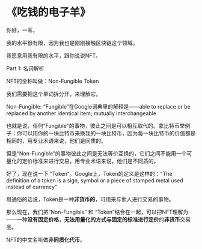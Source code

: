 # 《吃钱的电子羊》

你好，一苇，

我的水平很有限，因为我也是刚刚接触区块链这个领域。

我愿意用我有限的水平，跟你说说NFT。

Part 1: 名词解析

NFT的全称叫做：Non-Fungible Token

我们需要把这个单词拆分开，来理解它。

Non-Fungible: “Fungible”在Google词典里的解释是——able to replace or be replaced by another identical item; mutually interchangeable

也就是说，任何“Fungible"的事物，彼此之间是可以相互取代的。拿比特币举例子：你可以用你的一块比特币来换我的一块比特币，因为每一块比特币的价值都是相同的，用专业术语来说，他们是同质的。

但是“Non-Fungible”的事物彼此之间是无法等价互换的，它们之间不能用一个可量化的定价标准来进行交易，用专业术语来说，他们是不同质的。

好了，现在说一下 “Token”。Google上，Token的定义是这样的："The definition of a token is a sign, symbol or a piece of stamped metal used instead of currency"

用通俗的话说，Token是一种**非货币的**，可用来与他人进行交易的事物。

那么现在，我们把“Non-Fungible” 和 “Token”结合在一起，可以把NFT理解为——一种**没有固定价格**，**无法用量化的方式与固定的标准进行定价**的**非货币**交易品。

NFT的中文名叫做**非同质化代币**。

